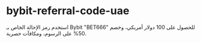 # bybit-referral-code-uae
استخدم رمز الإحالة الخاص بـ Bybit "BET666" للحصول على 100 دولار أمريكي، وخصم 50% على الرسوم، ومكافآت حصرية.
